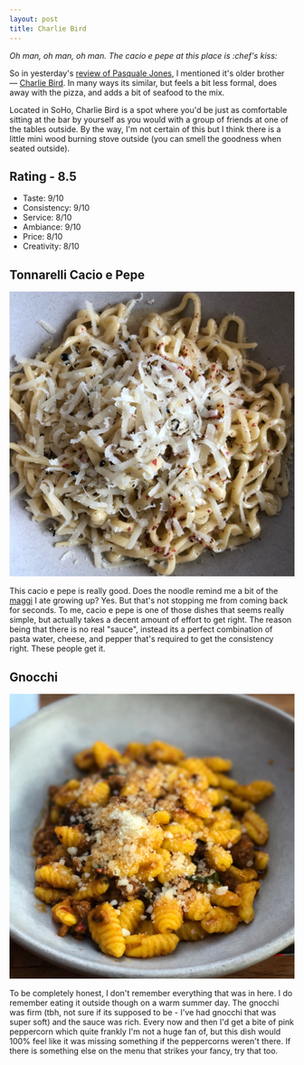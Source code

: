 ```yaml
---
layout: post
title: Charlie Bird
---
```


<em>Oh man, oh man, oh man. The cacio e pepe at this place is :chef's kiss:</em>

So in yesterday's [review of Pasquale Jones](https://burrataboy.com/2019/08/12/Pasquale-Jones/), I mentioned it's older brother — [Charlie Bird](https://charliebirdnyc.com/). In many ways its similar, but feels a bit less formal, does away with the pizza, and adds a bit of seafood to the mix.

Located in SoHo, Charlie Bird is a spot where you'd be just as comfortable sitting at the bar by yourself as you would with a group of friends at one of the tables outside. By the way, I'm not certain of this but I think there is a little mini wood burning stove outside (you can smell the goodness when seated outside).  

## Rating - 8.5
- Taste: 9/10
- Consistency: 9/10
- Service: 8/10
- Ambiance: 9/10
- Price: 8/10
- Creativity: 8/10

## Tonnarelli Cacio e Pepe
![tonnarelli](/assets/photos/charlie_bird_06_22_19.jpg)

This cacio e pepe is really good. Does the noodle remind me a bit of the [maggi](https://www.amazon.com/Maggi-Masala-2-Minute-Noodles-India/dp/B00MXAY92A/ref=sr_1_3?keywords=maggi&qid=1565673034&s=gateway&sr=8-3) I ate growing up? Yes. But that's not stopping me from coming back for seconds. To me, cacio e pepe is one of those dishes that seems really simple, but actually takes a decent amount of effort to get right. The reason being that there is no real "sauce", instead its a perfect combination of pasta water, cheese, and pepper that's required to get the consistency right. These people get it.

## Gnocchi
![gnocchi](/assets/photos/charlie_bird_06_30_19.jpg)

To be completely honest, I don't remember everything that was in here. I do remember eating it outside though on a warm summer day. The gnocchi was firm (tbh, not sure if its supposed to be - I've had gnocchi that was super soft) and the sauce was rich. Every now and then I'd get a bite of pink peppercorn which quite frankly I'm not a huge fan of, but this dish would 100% feel like it was missing something if the peppercorns weren't there. If there is something else on the menu that strikes your fancy, try that too.
